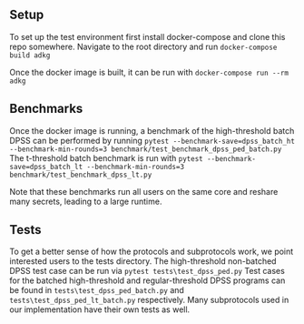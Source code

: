 ## Setup
To set up the test environment first install docker-compose and clone this repo somewhere. Navigate to the root directory and run 
`docker-compose build adkg`

Once the docker image is built, it can be run with
`docker-compose run --rm adkg`

## Benchmarks
Once the docker image is running, a benchmark of the high-threshold batch DPSS can be performed by running
`pytest --benchmark-save=dpss_batch_ht --benchmark-min-rounds=3 benchmark/test_benchmark_dpss_ped_batch.py`
The t-threshold batch benchmark is run with
`pytest --benchmark-save=dpss_batch_lt --benchmark-min-rounds=3 benchmark/test_benchmark_dpss_lt.py`

Note that these benchmarks run all users on the same core and reshare many secrets, leading to a large runtime. 

## Tests
To get a better sense of how the protocols and subprotocols work, we point interested users to the tests directory. The high-threshold non-batched DPSS test case can be run via
`pytest tests\test_dpss_ped.py`
Test cases for the batched high-threshold and regular-threshold DPSS programs can be found in `tests\test_dpss_ped_batch.py` and `tests\test_dpss_ped_lt_batch.py` respectively. Many subprotocols used in our implementation have their own tests as well.